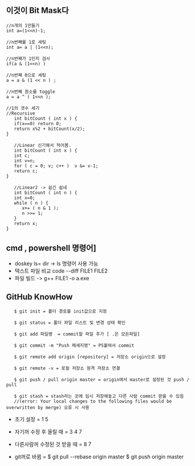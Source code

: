 ## 이것이 Bit Mask다  
```
//n개의 1만들기
int a=(1<<n)-1;
   
//n번째를 1로 세팅
int a= a | (1<<n);

//n번째가 1인지 검사
if(a & (1<<n) )

//n번째 0으로 세팅
a = a & (1 << n ) ;

//n번째 원소를 toggle
a = a ^ ( 1<<n );

//1의 갯수 세기
//Recursive
   int bitCount ( int x ) {
   if(x==0) return 0;
   return x%2 + bitCount(x/2);
}

   //Linear 신기해서 적어봄.
   int bitCount ( int x ) {
   int c;
   int v=n;
   for ( c = 0; v; c++ )  v &= v-1;
   return c;
}

   //Linear2 -> 쉽긴 쉽네
   int bitCount ( int n ) {
   int x=0;
   while ( n ) {
      x+= ( n & 1 );
      n >>= 1;
   }
   return x;
}
```

## cmd , powershell 명령어]
- doskey ls= dir -> ls 명령어 사용 가능
- 텍스트 파일 비교 code --diff FILE1 FILE2
- 파일 빌드 -> g++ FILE1 -o a.exe


## GitHub KnowHow
```
   $ git init = 폴더 경로를 init값으로 지정
   
   $ git status = 폴더 파일 리스트 및 변경 상태 확인
   
   $ git add 파일명  = commit할 파일 추가 [ .은 모든파일]
   
   $ git commit -m "Push 메세지명" = PS붙여서 commit
   
   $ git remote add origin [repository] = 저장소 origin으로 설정
   
   $ git remote -v = 로컬 저장소 원격 저장소 연결
   
   $ git push / pull origin master = origin에서 master로 설정된 것 push / pull
   
   $ git stash = stash라는 곳에 임시 저장해놓고 다른 사람 commit 받을 수 있음
   //(error: Your local changes to the following files would be overwritten by merge) 오류 시 사용
```
- 초기 설정 = 1 5

- 자기꺼 수정 후 올릴 때 = 3 4 7

- 다른사람꺼 수정된 것 받을 때 = 8 7

- git꺼로 바뀜 = $ git pull --rebase origin master
                    $ git push origin master

